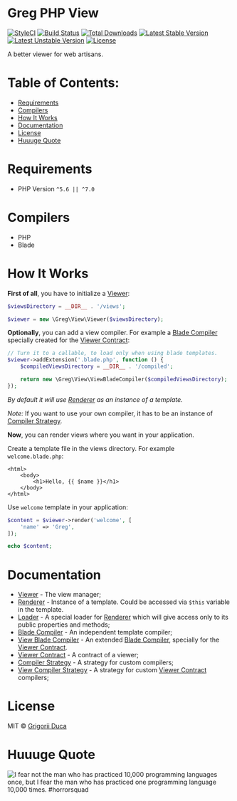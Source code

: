 # Greg PHP View

[![StyleCI](https://styleci.io/repos/71001054/shield?style=flat)](https://styleci.io/repos/71001054)
[![Build Status](https://travis-ci.org/greg-md/php-view.svg)](https://travis-ci.org/greg-md/php-view)
[![Total Downloads](https://poser.pugx.org/greg-md/php-view/d/total.svg)](https://packagist.org/packages/greg-md/php-view)
[![Latest Stable Version](https://poser.pugx.org/greg-md/php-view/v/stable.svg)](https://packagist.org/packages/greg-md/php-view)
[![Latest Unstable Version](https://poser.pugx.org/greg-md/php-view/v/unstable.svg)](https://packagist.org/packages/greg-md/php-view)
[![License](https://poser.pugx.org/greg-md/php-view/license.svg)](https://packagist.org/packages/greg-md/php-view)

A better viewer for web artisans.

# Table of Contents:

* [Requirements](#requirements)
* [Compilers](#compilers)
* [How It Works](#how-it-works)
* [Documentation](#documentation)
* [License](#license)
* [Huuuge Quote](#huuuge-quote)

# Requirements

* PHP Version `^5.6 || ^7.0`

# Compilers

- PHP
- Blade

# How It Works

**First of all**, you have to initialize a [Viewer](docs/Viewer.md):

```php
$viewsDirectory = __DIR__ . '/views';

$viewer = new \Greg\View\Viewer($viewsDirectory);
```

**Optionally**, you can add a view compiler. For example a [Blade Compiler](docs/ViewBladeCompiler.md) specially created for the [Viewer Contract](docs/ViewerContract.md):

```php
// Turn it to a callable, to load only when using blade templates.
$viewer->addExtension('.blade.php', function () {
    $compiledViewsDirectory = __DIR__ . '/compiled';

    return new \Greg\View\ViewBladeCompiler($compiledViewsDirectory);
});
```

_By default it will use [Renderer](docs/Renderer.md) as an instance of a template._

_Note:_ If you want to use your own compiler, it has to be an instance of [Compiler Strategy](docs/CompilerStrategy.md).

**Now**, you can render views where you want in your application.

Create a template file in the views directory. For example `welcome.blade.php`:

```blade
<html>
    <body>
        <h1>Hello, {{ $name }}</h1>
    </body>
</html>
```

Use `welcome` template in your application:

```php
$content = $viewer->render('welcome', [
    'name' => 'Greg',
]);

echo $content;
```

# Documentation

* [Viewer](docs/Viewer.md) - The view manager;
* [Renderer](docs/Renderer.md) - Instance of a template. Could be accessed via `$this` variable in the template.
* [Loader](docs/Loader.md) - A special loader for [Renderer](docs/Renderer.md) which will give access only to its public properties and methods;
* [Blade Compiler](docs/BladeCompiler.md) - An independent template compiler;
* [View Blade Compiler](docs/ViewBladeCompiler.md) - An extended [Blade Compiler](docs/BladeCompiler.md), specially for the [Viewer Contract](ViewerContract.md).
* [Viewer Contract](docs/ViewerContract.md) - A contract of a viewer;
* [Compiler Strategy](docs/CompilerStrategy.md) - A strategy for custom compilers;
* [View Compiler Strategy](docs/ViewCompilerStrategy.md) - A strategy for custom [Viewer Contract](docs/ViewerContract.md) compilers;

# License

MIT © [Grigorii Duca](http://greg.md)

# Huuuge Quote

![I fear not the man who has practiced 10,000 programming languages once, but I fear the man who has practiced one programming language 10,000 times. #horrorsquad](http://greg.md/huuuge-quote-fb.jpg)
